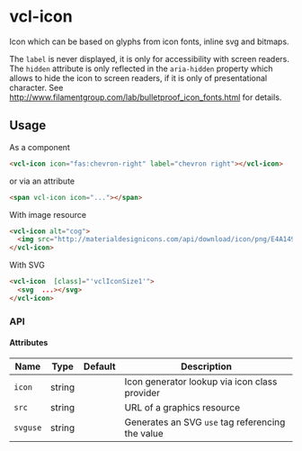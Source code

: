 # vcl-icon

Icon which can be based on glyphs from icon fonts, inline svg and bitmaps.

The `label` is never displayed, it is only for accessibility with screen
readers.
The `hidden` attribute is only reflected in the `aria-hidden` property which
allows to hide the icon to screen readers, if it is only of presentational character.
See <http://www.filamentgroup.com/lab/bulletproof_icon_fonts.html> for details.

## Usage

As a component

```html
<vcl-icon icon="fas:chevron-right" label="chevron right"></vcl-icon>
```

or via an attribute

```html
<span vcl-icon icon="..."></span>
```

With image resource

```html
<vcl-icon alt="cog">
  <img src="http://materialdesignicons.com/api/download/icon/png/E4A14909-3821-4DB1-A739-4DA464ABEEB7/36">
</vcl-icon>
```

With SVG

```html
<vcl-icon  [class]="'vclIconSize1'">
  <svg  ...></svg>
</vcl-icon>
```

### API

#### Attributes

| Name                | Type        | Default  | Description
| ------------        | ----------- | -------- |--------------
| `icon`              | string      |          | Icon generator lookup via icon class provider
| `src`               | string      |          | URL of a graphics resource
| `svguse`            | string      |          | Generates an SVG `use` tag referencing the value
